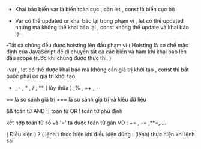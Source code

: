<!-- Var , let , const -->
- Khai báo biến var là biến toàn cục , còn let , const là biến cục bộ

- Var có thể updated or khai báo lại trong phạm vi , let có thể updated nhưng mà không thể khai báo lại , const không thể update và khai báo lại

-Tất cả chúng đều được hoisting lên đầu phạm vi 
( Hoisting là cơ chế mặc định của JavaScript để di chuyển tất cả các biến và hàm khi khai báo lên đầu scope trước khi chúng được thực thi. )

-var , let có thể được khai báo mà không cần giá trị khởi tạo , const thì bắt buộc phải có giá trị khởi tạo 

<!-- Toán tử số học -->

+ , - , * , / , ** ( lũy thữa ) ,% , ++ , --

<!-- Toán tử so sánh -->

== là so sánh giá trị 
=== là so sánh giá trị và kiểu dữ liệu

<!-- Toán tử logic -->

&& toán tử AND
|| toán tử OR
! toán tử phủ định

<!-- Toán tử gán -->

kết hợp toán tử số và '=' ta được toán tử gán 
VD : += , -= ,**=,....

<!-- Toán tử 3 ngôi -->

( Điều kiện ) ? ( lệnh ) thực hiện khi điều kiện đúng : (lệnh) thực hiện khi lệnh sai
